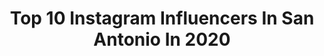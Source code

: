 ---
title: Top 10 Instagram Influencers In San Antonio In 2020
description: >-
  Find top Instagram influencers in San Antonio in 2020. Most popular hashtags: #liketkit #ltkunder50 #ltksalealert #ltkspring.
platform: Instagram
profiles:
  - username: "hector_tanajara"
    fullname: >-
      El Finito
    location: "United States"
    followers: 18570
    engagement: 932
    commentsToLikes: 0.028846
    avatar: "https://scontent-amt2-1.cdninstagram.com/v/t51.2885-19/s320x320/44182039_553687905053517_120977159870218240_n.jpg?_nc_ht=scontent-amt2-1.cdninstagram.com&_nc_ohc=DrDX-rAyzUEAX-Fl27X&oh=65a2dabadc2a286a5d613725b7f4866e&oe=5EB8DAC3"
    verified: true
    hashtags: "#teamtanajara, #210, #jetsway, #january11th"
  - username: "iamquinn_11"
    fullname: >-
      Quinndary Weatherspoon
    location: "United States"
    followers: 26842
    engagement: 2052
    commentsToLikes: 0.023147
    avatar: "https://scontent-amt2-1.cdninstagram.com/v/t51.2885-19/s320x320/64689773_484309452313408_5016657565644226560_n.jpg?_nc_ht=scontent-amt2-1.cdninstagram.com&_nc_ohc=fzcA24XKpVEAX8p3BKM&oh=04d3eef452007bea85cff30a3e3f44ce&oe=5EB7C591"
    verified: true
    hashtags: "#exit119"
  - username: "barelyblonde_"
    fullname: >-
      Christine L
    location: "United States"
    followers: 31535
    engagement: 277
    commentsToLikes: 0.098833
    avatar: "https://scontent-lht6-1.cdninstagram.com/v/t51.2885-19/s320x320/60493887_462079041291597_5344502834643599360_n.jpg?_nc_ht=scontent-lht6-1.cdninstagram.com&_nc_ohc=0ACO0ZX97kUAX9p2soB&oh=7c5b31a70d4b7c14bf15a9ee2b8d64c4&oe=5EB8EAA9"
    verified: false
    hashtags: "#rdbabe, #ltkwedding, #ltkworkwear, #stayathome"
  - username: "jadencavazos"
    fullname: >-
      
    location: "United States"
    followers: 2088
    engagement: 2483
    commentsToLikes: 0.080171
    avatar: "https://scontent-ams4-1.cdninstagram.com/v/t51.2885-19/s320x320/81259112_2252736391694045_3632939718439600128_n.jpg?_nc_ht=scontent-ams4-1.cdninstagram.com&_nc_ohc=g8dsNiBmHy8AX9NT2yb&oh=afc15298d8fa804dec7c418b08eb2c61&oe=5EBA1AFD"
    verified: false
    hashtags: "#happybirthday, #newyearseve2019, #littlefrenchkey, #mayanruins"
  - username: "saramichelelewis"
    fullname: >-
      Sara Lewis
    location: "United States"
    followers: 10843
    engagement: 619
    commentsToLikes: 0.158322
    avatar: "https://instagram.fhre1-1.fna.fbcdn.net/v/t51.2885-19/s320x320/81785266_189629192182952_6152681285929140224_n.jpg?_nc_ht=instagram.fhre1-1.fna.fbcdn.net&_nc_ohc=7NT3hOfIvEoAX8CZY3i&oh=4d46c59ff2f33737b26c5a288be0d07c&oe=5EB2BF4C"
    verified: false
    hashtags: "#toddlermomlife, #everyplatepartner, #satxbloggers, #outfitdetails"
  - username: "drewdatower"
    fullname: >-
      Drew Eubanks
    location: "United States"
    followers: 11641
    engagement: 1377
    commentsToLikes: 0.016981
    avatar: "https://scontent-lht6-1.cdninstagram.com/v/t51.2885-19/s320x320/88984224_1238845172986373_4865853751983865856_n.jpg?_nc_ht=scontent-lht6-1.cdninstagram.com&_nc_ohc=8msBd4wn-O0AX_APfrR&oh=5e9e5edf14c13671afef32337f9b8eae&oe=5EBB4A11"
    verified: true
    hashtags: ""
  - username: "keldonjohnson"
    fullname: >-
      Keldon Johnson
    location: "United States"
    followers: 98550
    engagement: 1335
    commentsToLikes: 0.010365
    avatar: "https://scontent-amt2-1.cdninstagram.com/v/t51.2885-19/s320x320/67490183_456068108362401_7510949725328113664_n.jpg?_nc_ht=scontent-amt2-1.cdninstagram.com&_nc_ohc=iOlyCaM_9fMAX_5su1Y&oh=6f797f07a25f5cc632bc4607e1a5200e&oe=5EB7A820"
    verified: true
    hashtags: "#dreamsdocometrue, #clearalignment, #specialtyappliances, #gorampage"
  - username: "sofiaghzl"
    fullname: >-
      Sofia Ghazlane
    location: "United States"
    followers: 10923
    engagement: 881
    commentsToLikes: 0.031359
    avatar: "https://scontent-ams4-1.cdninstagram.com/v/t51.2885-19/s320x320/84332815_622790658454359_6962655617659961344_n.jpg?_nc_ht=scontent-ams4-1.cdninstagram.com&_nc_ohc=7dsQrn75dTgAX-A6ADl&oh=ffa301aa0680452705057f6cb8acc91b&oe=5EB1E5AC"
    verified: false
    hashtags: "#backyard, #us, #29thfloor, #love"
  - username: "official.jc1"
    fullname: >-
      𝕵𝕮
    location: "United States"
    followers: 9199
    engagement: 1512
    commentsToLikes: 0.031508
    avatar: "https://scontent-ams4-1.cdninstagram.com/v/t51.2885-19/s320x320/92307775_609681156280140_8450138328547721216_n.jpg?_nc_ht=scontent-ams4-1.cdninstagram.com&_nc_ohc=IeVUBKoJB4YAX_2yJtU&oh=429d36058aa7b08aecabb51ff60fdc4f&oe=5EB9E3A2"
    verified: false
    hashtags: "#thanksgiving, #teamjobes, #losreyesdelbaile, #huapangos"
  - username: "rawexsposure"
    fullname: >-
      
    location: "United States"
    followers: 8063
    engagement: 656
    commentsToLikes: 0.054264
    avatar: "https://scontent-lhr8-1.cdninstagram.com/v/t51.2885-19/s320x320/58853030_379661282634548_3439864334140833792_n.jpg?_nc_ht=scontent-lhr8-1.cdninstagram.com&_nc_ohc=f4GomKIiJkgAX_Y0aFl&oh=0cee697df490f5648bf2b20b73277070&oe=5EBAAF25"
    verified: false
    hashtags: "#sanantoniovideographer, #sigma35mmart, #sigma35mmf14, #satxphotographer"
---